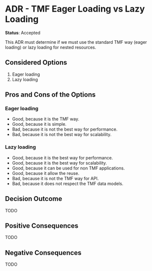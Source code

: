 # ADR - TMF Eager Loading vs Lazy Loading

**Status**: Accepted

This ADR must determine if we must use the standard TMF way (eager loading)
or lazy loading for nested resources.

## Considered Options

1. Eager loading
2. Lazy loading

## Pros and Cons of the Options

### Eager loading

* Good, because it is the TMF way.
* Good, because it is simple.
* Bad, because it is not the best way for performance.
* Bad, because it is not the best way for scalability.

### Lazy loading

* Good, because it is the best way for performance.
* Good, because it is the best way for scalability.
* Good, because it can be used for non TMF applications.
* Good, because it allow the reuse.
* Bad, because it is not the TMF way for API.
* Bad, because it does not respect the TMF data models.

## Decision Outcome

TODO

## Positive Consequences

TODO

## Negative Consequences

TODO
